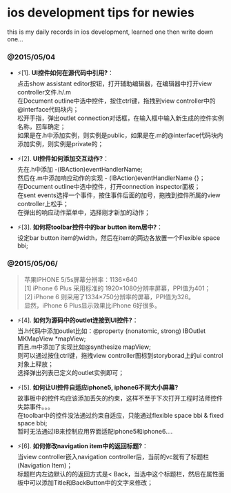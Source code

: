 ios development tips for newies 
======================================
this is my daily records in ios development, learned one then write down one... 

### @2015/05/04 
* :zap:[1]. __UI控件如何在源代码中引用?__：  
    点击show assistant editor按钮，打开辅助编辑器，在编辑器中打开view controller文件.h/.m  
    在Document outline中选中控件，按住ctrl键，拖拽到view controller中的@interface代码块内；  
    松开手指，弹出outlet connection对话框，在输入框中输入新生成的控件实例名称，回车确定；  
    如果是在.h中添加实例，则实例是public，如果是在.m的@interface代码块内添加实例，则实例是private的；  
    
* :zap:[2]. __UI控件如何添加交互动作?__：  
    先在.h中添加 -(IBAction)eventHandlerName;  
    然后在.m中添加响应动作的实现 - (IBAction)eventHandlerName {}；  
    在Document outline中选中控件，打开connection inspector面板；  
    在sent events选择一个事件，按住事件后面的加号，拖拽到控件所属的view controller上松手；  
    在弹出的响应动作菜单中，选择刚才新加的动作；  
    
* :zap:[3]. __如何将toolbar控件中的bar button item居中?__：  
    设定bar button item的width，然后在item的两边各放置一个Flexible space bbi;  
    
### @2015/05/06/  

> 苹果IPHONE 5/5s屏幕分辨率：1136×640  
  [1] iPhone 6 Plus 采用标准的 1920×1080分辨率屏幕，PPI值为401；  
  [2] iPhone 6 则采用了1334×750分辨率的屏幕，PPI值为326。  
  显然，iPhone 6 Plus显示效果比iPhone 6好很多。  

* :zap:[4]. __如何为源码中的outlet连接到UI控件?__：  
    当.h代码中添加outlet比如：@property (nonatomic, strong) IBOutlet MKMapView *mapView;  
    而且.m中添加了实现比如@synthesize mapView;  
    则可以通过按住ctrl键，拖拽view controller图标到storyborad上的ui control对象上释放；  
    选择弹出列表已定义的outlet实例即可；  
    
* :zap:[5]. __如何让UI控件自适应iphone5, iphone6不同大小屏幕?__  
    故事板中的控件均应该添加丢失的约束，这样不至于下次打开工程时法师控件失踪事件。。。  
    在toolbar中的控件没法通过约束自适应，只能通过flexible space bbi & fixed space bbi;  
    暂时无法通过IB来控制应用界面适配iphone5和iphone6....
    
* :zap:[6]. __如何修改navigation item中的返回标题?__：  
    当view controller嵌入navigation controller后，当前的vc就有了标题栏(Navigation Item)；  
    标题栏内左边默认的的返回方式是< Back，当选中这个标题栏，然后在属性面板中可以添加Title和BackButton中的文字来修改；  
    
    

